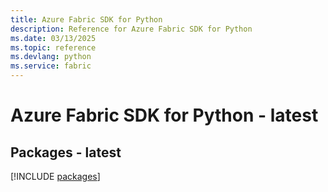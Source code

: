 ```yaml
---
title: Azure Fabric SDK for Python
description: Reference for Azure Fabric SDK for Python
ms.date: 03/13/2025
ms.topic: reference
ms.devlang: python
ms.service: fabric
---
```

# Azure Fabric SDK for Python - latest
## Packages - latest
[!INCLUDE [packages](fabric-index.md)]